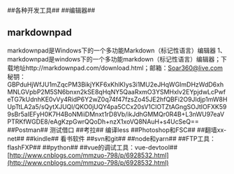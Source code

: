 ##各种开发工具##
##编辑器##
## markdownpad ##
markdownpad是Windows下的一个多功能Markdown（标记性语言）编辑器
1、markdownpad是windows下的一个多功能markdown（标记性语言）编辑器；下载地址http://markdownpad.com/download.html；邮箱：Soar360@live.com 秘钥：GBPduHjWfJU1mZqcPM3BikjYKF6xKhlKIys3i1MU2eJHqWGImDHzWdD6xhMNLGVpbP2M5SN6bnxn2kSE8qHqNY5QaaRxmO3YSMHxlv2EYpjdwLcPwfeTG7kUdnhKE0vVy4RidP6Y2wZ0q74f47fzsZo45JE2hfQBFi2O9Jldjp1mW8HUpTtLA2a5/sQytXJUQl/QKO0jUQY4pa5CCx20sV1ClOTZtAGngSOJtIOFXK599sBr5aIEFyH0K7H4BoNMiiDMnxt1rD8Vb/ikJdhGMMQr0R4B+L3nWU97eaVPTRKfWGDE8/eAgKzpGwrQQoDh+nzX1xoVQ8NAuH+s4UcSeQ==
##Postman##
测试借口
##考拉##
编译less
##Photoshop和FSC##
##翻墙xx-net##
##kindle##
看书软件
##svn和git##
##node和yarn##
##FTP工具：flashFXP##
##python##
##vue的调试工具：vue-devtool##
[http://www.cnblogs.com/mmzuo-798/p/6928532.html](http://www.cnblogs.com/mmzuo-798/p/6928532.html)